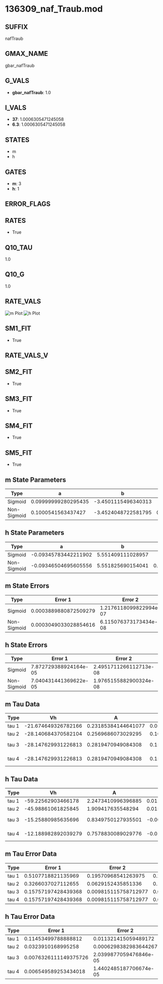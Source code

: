 # 136309_naf_Traub.mod

## SUFFIX

nafTraub

## GMAX_NAME

gbar_nafTraub

## G_VALS

- **gbar_nafTraub**: 1.0

## I_VALS

- **37**: 1.0006305471245058
- **6.3**: 1.0006305471245058

## STATES

- m
- h

## GATES

- **m**: 3
- **h**: 1

## ERROR_FLAGS


## RATES

- True

## Q10_TAU

1.0

## Q10_G

1.0

## RATE_VALS

![m Plot](/Users/pbozelos/Dropbox/icg-Chai-Panos/supermodels/output_markdown_files/Na/136309_naf_Traub.mod/images/m.png)
![h Plot](/Users/pbozelos/Dropbox/icg-Chai-Panos/supermodels/output_markdown_files/Na/136309_naf_Traub.mod/images/h.png)

## SM1_FIT

- True

## RATE_VALS_V

## SM2_FIT

- True

## SM3_FIT

- True

## SM4_FIT

- True

## SM5_FIT

- True

## m State Parameters

| Type | a | b | c | d |
| --- | --- | --- | --- | --- |
| Sigmoid | 0.09999999280295435 | -3.4501115496340313 |
| Non-Sigmoid | 0.1000541563437427 | -3.4524048722581795 | 0.9997448202742455 | 5.555940049703146e-05 |

## h State Parameters

| Type | a | b | c | d |
| --- | --- | --- | --- | --- |
| Sigmoid | -0.09345783442211902 | 5.551409111028957 |
| Non-Sigmoid | -0.09346504695605556 | 5.551825690154041 | 0.999959251795953 | 1.74545953320285e-05 |

## m State Errors

| Type | Error 1 | Error 2 | Error 3 |
| --- | --- | --- | --- |
| Sigmoid | 0.0003889880872509279 | 1.2176118099822994e-07 | 0.0002289418578034885 |
| Non-Sigmoid | 0.0003049033028854616 | 6.115076373173434e-08 | 0.0001794531269745223 |

## h State Errors

| Type | Error 1 | Error 2 | Error 3 |
| --- | --- | --- | --- |
| Sigmoid | 7.872729388924164e-05 | 2.4951711266112713e-08 | 6.237801596626918e-05 |
| Non-Sigmoid | 7.040431441369622e-05 | 1.9765155882900324e-08 | 5.57834676087084e-05 |

## m Tau Data

| Type | Vh | A | b1 | b2 | c1 | c2 | d1 | d2 | e1 | e2 |
| --- | --- | --- | --- | --- | --- | --- | --- | --- | --- | --- |
| tau 1 | -21.674649326782166 | 0.23185384144641077 | 0.052892056732454514 | 0.09680631328398084 |
| tau 2 | -28.140684370582104 | 0.2569686073029295 | 0.10682404957919359 | 0.0011489182991972252 | 0.0864544144465082 | -0.0005654775425626892 |
| tau 3 | -28.147629931226813 | 0.2819470949084308 | 0.15781538372095374 | 0.003632776140970969 | 2.6654652317812992e-05 | 0.11862515732803865 | -0.0017309837879846467 | 7.50423865479265e-06 |
| tau 4 | -28.147629931226813 | 0.2819470949084308 | 0.15781538372095374 | 0.003632776140970969 | 2.6654652317812992e-05 | 0.0 | 0.11862515732803865 | -0.0017309837879846467 | 7.50423865479265e-06 | 0.0 |

## h Tau Data

| Type | Vh | A | b1 | b2 | c1 | c2 | d1 | d2 | e1 | e2 |
| --- | --- | --- | --- | --- | --- | --- | --- | --- | --- | --- |
| tau 1 | -59.22562903466178 | 2.2473410996396885 | 0.01102088779383645 | 0.03355624016956757 |
| tau 2 | -45.98861061825845 | 1.909417635548294 | 0.015899354589420652 | 0.0001703485688552733 | 0.05257970352951889 | -0.00025393129178595455 |
| tau 3 | -15.25880985635696 | 0.8349750127935501 | -0.009469746932824543 | -3.7986081662991526e-05 | 1.5807780674906737e-07 | 0.054174186088227 | -0.0007015143026444223 | 2.2344138776712397e-06 |
| tau 4 | -12.188982892039279 | 0.7578830089029776 | -0.013737336679257712 | -7.802343053102718e-05 | 5.091941630161595e-07 | 4.607892162017847e-09 | 0.04949587650249236 | -0.0006641594340892439 | -8.320489355563299e-07 | 2.8874301894234233e-08 |

## m Tau Error Data

| Type | Error 1 | Error 2 | Error 3 |
| --- | --- | --- | --- |
| tau 1 | 0.5107718821135969 | 0.19570968541263975 | 0.27633253277620917 |
| tau 2 | 0.3266037027112655 | 0.0629152435851336 | 0.1766957648702752 |
| tau 3 | 0.15757197428439368 | 0.009815115758712977 | 0.08524796347123567 |
| tau 4 | 0.15757197428439368 | 0.009815115758712977 | 0.08524796347123567 |

## h Tau Error Data

| Type | Error 1 | Error 2 | Error 3 |
| --- | --- | --- | --- |
| tau 1 | 0.11453499788888812 | 0.011321415059489172 | 0.05855167092639564 |
| tau 2 | 0.0323910168995258 | 0.0006298382983644267 | 0.01655867811087944 |
| tau 3 | 0.0076326111149375726 | 2.0399877059476846e-05 | 0.003901882765515218 |
| tau 4 | 0.006549589253434018 | 1.4402485187706674e-05 | 0.003348228940835656 |

